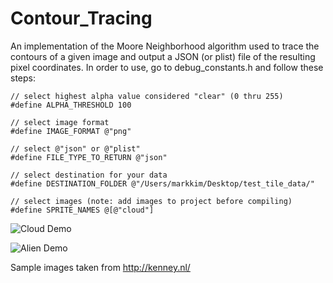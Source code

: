 Contour_Tracing
===============

An implementation of the Moore Neighborhood algorithm used to trace the contours of a given image and output a JSON (or plist) file of the resulting pixel coordinates. In order to use, go to debug_constants.h and follow these steps:

    // select highest alpha value considered "clear" (0 thru 255)
    #define ALPHA_THRESHOLD 100
    
    // select image format
    #define IMAGE_FORMAT @"png"
    
    // select @"json" or @"plist"
    #define FILE_TYPE_TO_RETURN @"json"
    
    // select destination for your data
    #define DESTINATION_FOLDER @"/Users/markkim/Desktop/test_tile_data/"

    // select images (note: add images to project before compiling)
    #define SPRITE_NAMES @[@"cloud"]

![Cloud Demo](http://i.imgur.com/vsH4XQQ.png?raw=true)

![Alien Demo](http://i.imgur.com/KU0g7d5.png?raw=true)

Sample images taken from http://kenney.nl/
